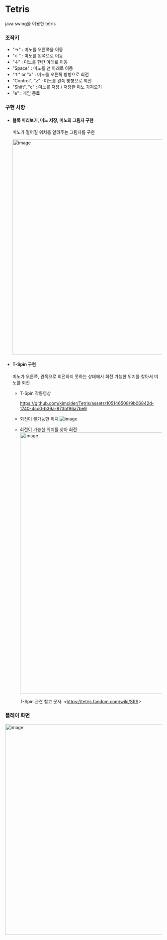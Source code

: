 # Tetris
java swing을 이용한 tetris

### 조작키
- "→" : 미노를 오른쪽을 이동
- "←" : 미노를 왼쪽으로 이동
- "↓" : 미노를 한칸 아래로 이동
- "Space" : 미노를 맨 아래로 이동 
- "↑" or "x" : 미노를 오른쪽 방향으로 회전
- "Control", "z" : 미노를 왼쪽 방향으로 회전
- "Shift", "c" : 미노를 저장 / 저장한 미노 가져오기
- "e" : 게임 종료



### 구현 사항
- #### 블록 미리보기, 미노 저장, 미노의 그림자 구현

  미노가 떨어질 위치를 알려주는 그림자를 구현
  
  <img width="691" alt="image" src="https://user-images.githubusercontent.com/105146508/222311095-bb4c6441-277c-48be-8b33-7a2603779726.png">

- #### T-Spin 구현

  미노가 오른쪽, 왼쪽으로 회전하지 못하는 상태에서 회전 가능한 위치를 찾아서 미노를 회전

  - T-Spin 작동영상
    

    https://github.com/kimcider/Tetris/assets/105146508/9b06842d-1740-4cc0-b39a-873bf96a7be9



  - 회전이 불가능한 위치
  ![image](https://user-images.githubusercontent.com/105146508/222311937-d2242633-d85e-44e7-a7cd-41dc73df89a9.png)
  
  - 회전이 가능한 위치를 찾아 회전
    <img width="839" alt="image" src="https://user-images.githubusercontent.com/105146508/222312053-9a47b756-e36f-44f0-b2bf-2ddf0b630831.png">

     T-Spin 관련 참고 문서: <<https://tetris.fandom.com/wiki/SRS>>

### 플레이 화면
<img width="676" alt="image" src="https://user-images.githubusercontent.com/105146508/222309611-6440d63c-cf18-4040-a4bd-98164bd424de.png">




